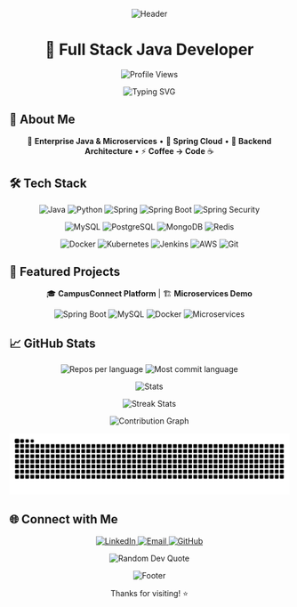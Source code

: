 <p align="center">
  <img src="https://capsule-render.vercel.app/api?type=waving&color=gradient&height=200&section=header&text=Ansh%20Patoliya&fontSize=50&fontColor=fff&animation=fadeIn" alt="Header"/>
</p>

<h1 align="center">👋 Full Stack Java Developer</h1>

<p align="center">
  <img src="https://komarev.com/ghpvc/?username=Ansh-Patoliya&label=Profile+Views&color=brightgreen&style=flat" alt="Profile Views"/>
</p>

<p align="center">
  <img src="https://readme-typing-svg.herokuapp.com?font=Fira+Code&pause=1000&color=36BCF7&center=true&vCenter=true&width=435&lines=Building+scalable+software+systems;Passionate+about+clean+architecture;Turning+ideas+into+reality" alt="Typing SVG" />
</p>

## 🚀 About Me

<p align="center">
  🔭 <strong>Enterprise Java & Microservices</strong> •
  🌱 <strong>Spring Cloud</strong> •
  💬 <strong>Backend Architecture</strong> •
  ⚡ <strong>Coffee → Code</strong> ☕
</p>

## 🛠️ Tech Stack

<p align="center">
  <img src="https://img.shields.io/badge/Java-ED8B00?style=for-the-badge&logo=openjdk&logoColor=white" alt="Java"/>
  <img src="https://img.shields.io/badge/Python-3776AB?style=for-the-badge&logo=python&logoColor=white" alt="Python"/>
  <img src="https://img.shields.io/badge/Spring-6DB33F?style=for-the-badge&logo=spring&logoColor=white" alt="Spring"/>
  <img src="https://img.shields.io/badge/Spring_Boot-F2F4F9?style=for-the-badge&logo=spring-boot" alt="Spring Boot"/>
  <img src="https://img.shields.io/badge/Spring_Security-6DB33F?style=for-the-badge&logo=Spring-Security&logoColor=white" alt="Spring Security"/>
</p>

<p align="center">
  <img src="https://img.shields.io/badge/MySQL-00000F?style=for-the-badge&logo=mysql&logoColor=white" alt="MySQL"/>
  <img src="https://img.shields.io/badge/PostgreSQL-316192?style=for-the-badge&logo=postgresql&logoColor=white" alt="PostgreSQL"/>
  <img src="https://img.shields.io/badge/MongoDB-4EA94B?style=for-the-badge&logo=mongodb&logoColor=white" alt="MongoDB"/>
  <img src="https://img.shields.io/badge/redis-%23DD0031.svg?&style=for-the-badge&logo=redis&logoColor=white" alt="Redis"/>
</p>

<p align="center">
  <img src="https://img.shields.io/badge/Docker-2496ED?style=for-the-badge&logo=docker&logoColor=white" alt="Docker"/>
  <img src="https://img.shields.io/badge/kubernetes-%23326ce5.svg?style=for-the-badge&logo=kubernetes&logoColor=white" alt="Kubernetes"/>
  <img src="https://img.shields.io/badge/jenkins-%232C5263.svg?style=for-the-badge&logo=jenkins&logoColor=white" alt="Jenkins"/>
  <img src="https://img.shields.io/badge/Amazon_AWS-FF9900?style=for-the-badge&logo=amazonaws&logoColor=white" alt="AWS"/>
  <img src="https://img.shields.io/badge/git-%23F05033.svg?style=for-the-badge&logo=git&logoColor=white" alt="Git"/>
</p>

## 🚀 Featured Projects

<p align="center">
  🎓 <strong>CampusConnect Platform</strong> | 🏗️ <strong>Microservices Demo</strong>
</p>

<p align="center">
  <img src="https://img.shields.io/badge/Spring_Boot-F2F4F9?style=flat-square&logo=spring-boot" alt="Spring Boot"/>
  <img src="https://img.shields.io/badge/MySQL-00000F?style=flat-square&logo=mysql&logoColor=white" alt="MySQL"/>
  <img src="https://img.shields.io/badge/Docker-2496ED?style=flat-square&logo=docker&logoColor=white" alt="Docker"/>
  <img src="https://img.shields.io/badge/Microservices-FF6B6B?style=flat-square&logo=microgenetics&logoColor=white" alt="Microservices"/>
</p>

## 📈 GitHub Stats

<p align="center">
  <img src="https://github-profile-summary-cards.vercel.app/api/cards/repos-per-language?username=Ansh-Patoliya&theme=tokyonight&hide_border=true" alt="Repos per language"/>
  <img src="https://github-profile-summary-cards.vercel.app/api/cards/most-commit-language?username=Ansh-Patoliya&theme=tokyonight&hide_border=true" alt="Most commit language"/>
</p>

<p align="center">
  <img src="https://github-profile-summary-cards.vercel.app/api/cards/stats?username=Ansh-Patoliya&theme=tokyonight&hide_border=true" alt="Stats"/>
</p>
<p align="center">
  <img src="https://streak-stats.demolab.com?user=Ansh-Patoliya&theme=tokyonight&hide_border=true" alt="Streak Stats"/>
</p>
<p align="center">
  <img src="https://github-readme-activity-graph.vercel.app/graph?username=Ansh-Patoliya&theme=tokyo-night&hide_border=true" alt="Contribution Graph"/>
</p>
<p align="center">
  <picture>
    <source media="(prefers-color-scheme: dark)" srcset="https://raw.githubusercontent.com/Ansh-Patoliya/Ansh-Patoliya/output/snake-dark.svg" />
    <img alt="github contribution snake" src="https://raw.githubusercontent.com/Ansh-Patoliya/Ansh-Patoliya/output/snake.svg" />
  </picture>
</p>

## 🌐 Connect with Me

<p align="center">
  <a href="https://www.linkedin.com/in/ansh-patoliya">
    <img src="https://img.shields.io/badge/LinkedIn-0077B5?style=for-the-badge&logo=linkedin&logoColor=white" alt="LinkedIn"/>
  </a>
  <a href="mailto:anshpatoliya1408@gmail.com">
    <img src="https://img.shields.io/badge/Email-D14836?style=for-the-badge&logo=gmail&logoColor=white" alt="Email"/>
  </a>
  <a href="https://github.com/Ansh-Patoliya">
    <img src="https://img.shields.io/badge/GitHub-100000?style=for-the-badge&logo=github&logoColor=white" alt="GitHub"/>
  </a>
</p>
<p align="center">
  <img src="https://quotes-github-readme.vercel.app/api?type=horizontal&theme=tokyonight" alt="Random Dev Quote"/>
</p>
<p align="center">
  <img src="https://capsule-render.vercel.app/api?type=waving&color=gradient&height=100&section=footer" alt="Footer"/>
</p>

<p align="center">Thanks for visiting! ⭐️</p>
